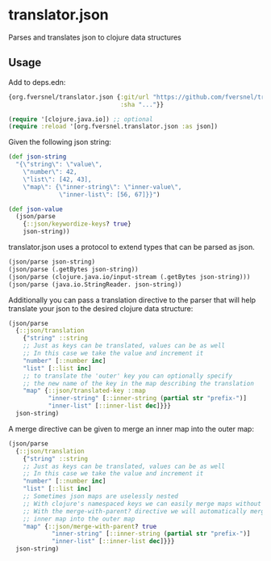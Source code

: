 # translator.json
Parses and translates json to clojure data structures

## Usage

Add to deps.edn:

```clojure
{org.fversnel/translator.json {:git/url "https://github.com/fversnel/translator.json"
                               :sha "..."}}
```

```clojure
(require '[clojure.java.io]) ;; optional
(require :reload '[org.fversnel.translator.json :as json])
```

Given the following json string:

```clojure
(def json-string
  "{\"string\": \"value\",
    \"number\": 42,
    \"list\": [42, 43],
    \"map\": {\"inner-string\": \"inner-value\",
              \"inner-list\": [56, 67]}}")

(def json-value
  (json/parse 
    {::json/keywordize-keys? true}
    json-string))
```

translator.json uses a protocol to extend types that can be parsed
as json. 

```clojure
(json/parse json-string)
(json/parse (.getBytes json-string))
(json/parse (clojure.java.io/input-stream (.getBytes json-string)))
(json/parse (java.io.StringReader. json-string))
```

Additionally you can pass a translation directive to the parser
that will help translate your json to the desired clojure data structure:

```clojure
(json/parse
  {::json/translation 
    {"string" ::string
    ;; Just as keys can be translated, values can be as well
    ;; In this case we take the value and increment it
    "number" [::number inc]
    "list" [::list inc]
    ;; to translate the 'outer' key you can optionally specify
    ;; the new name of the key in the map describing the translation
    "map" {::json/translated-key ::map
           "inner-string" [::inner-string (partial str "prefix-")]
           "inner-list" [::inner-list dec]}}}
  json-string)
```

A merge directive can be given to merge an inner map into the outer map:

```clojure
(json/parse
  {::json/translation
    {"string" ::string
    ;; Just as keys can be translated, values can be as well
    ;; In this case we take the value and increment it
    "number" [::number inc]
    "list" [::list inc]
    ;; Sometimes json maps are uselessly nested
    ;; With clojure's namespaced keys we can easily merge maps without conflicts
    ;; With the merge-with-parent? directive we will automatically merge the
    ;; inner map into the outer map
    "map" {::json/merge-with-parent? true
            "inner-string" [::inner-string (partial str "prefix-")]
            "inner-list" [::inner-list dec]}}}
  json-string)
```